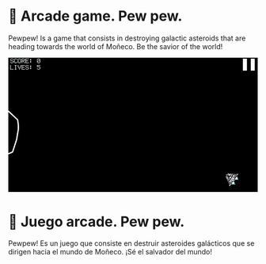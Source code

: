 # 👾 Arcade game. Pew pew.
Pewpew! Is a game that consists in destroying galactic asteroids that are heading towards the world of Moñeco. Be the savior of the world!

![Gif](gif.gif)

# 👾 Juego arcade. Pew pew.
Pewpew! Es un juego que consiste en destruir asteroides galácticos que se dirigen hacia el mundo de Moñeco. ¡Sé el salvador del mundo!
